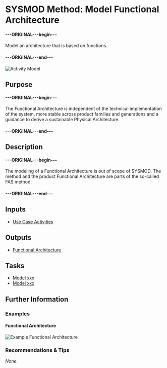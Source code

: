 # SYSMOD Method: Model Functional Architecture

#### ---ORIGINAL---begin---
Model an architecture that is based on functions.
#### ---ORIGINAL---end---

![Activity Model](images/en-sysmod-method-functional-architecture.png)


## Purpose

#### ---ORIGINAL---begin---
The Functional Architecture is independent of the technical implementation of the system, more stable across product families and generations and a guidance to derive a sustainable Physical Architecture.
#### ---ORIGINAL---end---


## Description

#### ---ORIGINAL---begin---
The modeling of a Functional Architecture is out of scope of SYSMOD. The method and the product Functional Architecture are parts of the so-called FAS method.
#### ---ORIGINAL---end---


## Inputs

+ [Use Case Activities](product_usecase-activities.md)


## Outputs

+ [Functional Architecture](product_functional-architecture.md)


## Tasks

+ [Model xxx](task_xxx.md)
+ [Model xxx](task_xxx.md)


## Further Information

### Examples

#### Functional Architecture

![Example Functional Architecture](images/en-sysmod-example-functionalarchitecture-modelview.png)

### Recommendations & Tips

_None._
